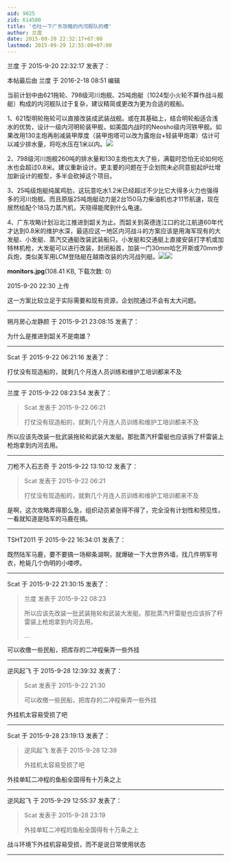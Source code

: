 ```yaml
---
aid: 9025
zid: 614580
title: '也吐一下广东攻略的内河舰队的槽'
author: 兰度
date: 2015-09-20 22:32:17+07:00
lastmod: 2015-09-29 12:55:00+07:00
---
```


兰度 于 2015-9-20 22:32:17 发表了：

本帖最后由 兰度 于 2016-2-18 08:51 编辑 

当前计划中由621拖轮、798级河川炮舰、25吨炮艇（1024型小火轮不算作战斗舰艇）构成的内河舰队过于复杂，建议精简或更改为更为合适的舰船。

1、621型明轮拖轮可以直接改装成武装战舰。或在其基础上，结合明轮船适合浅水的优势，设计一级内河明轮装甲舰，如美国内战时的Neosho级内河铁甲舰。如果改用130主炮再削减装甲厚度（装甲炮塔可以改为露炮台+轻装甲炮罩）估计可以减少排水量，将吃水压在1米以内。![](https://upload.wikimedia.org/wikipedia/commons/a/ab/Uss_Neosho_1863.jpg)

2、798级河川炮舰260吨的排水量和130主炮也太大了些，满载时恐怕无论如何吃水也会超过0.8米。建议重新设计。更主要的问题在于企划院未必同意挺起炉灶增加新设计的舰型，多半会砍掉这个项目。

3、25吨级炮艇纯属鸡肋，这玩意吃水1.2米已经超过不少比它大得多火力也强得多的河川炮舰。而且原版25吨炮艇动力是2台150马力柴油机也才11节航速，现在居然给配个18马力蒸汽机，天晓得能爬到什么龟速。

4、广东攻略计划沿北江推进到韶关为止。而韶关到英德连江口的北江航道60年代才达到0.8米的维护水深，最适应这一地区内河战斗的方案应该是用海军现有的大发艇、小发艇、蒸汽交通艇改装武装船只。小发艇和交通艇上直接安装打字机或加特林机枪，大发艇可以进行改装，封闭船首，加装一门30mm哈乞开斯或70mm步兵炮，类似美军用LCM登陆艇在越南改装的内河战列艇。![](http://www.warboats.org/images/jpg/fmcdrawings/fmc7a.jpg)![](https://mirrors.tuna.tsinghua.edu.cn/osdn/lgqm/72877/223035zlsnrzssh68ll7ra.jpg)



**monitors.jpg**(108.41 KB, 下载次数: 0)



2015-9-20 22:30 上传



这一方案比较立足于实际需要和现有资源，企划院通过不会有太大问题。

---------

朔月房心龙静颜 于 2015-9-21 23:08:15 发表了：

为什么是推进到韶关不是南雄？

---------

Scat 于 2015-9-22 06:21:16 发表了：

打仗没有现造船的，就剩几个月连人员训练和维护工培训都来不及

---------

兰度 于 2015-9-22 08:23:54 发表了：

> Scat 发表于 2015-9-22 06:21
> 
> 打仗没有现造船的，就剩几个月连人员训练和维护工培训都来不及



所以应该先改装一批武装拖轮和武装大发艇。那批蒸汽杆雷艇也应该拆了杆雷装上枪炮拿到内河去用。

---------

刀枪不入石志奇 于 2015-9-22 13:10:12 发表了：

> Scat 发表于 2015-9-22 06:21
> 
> 打仗没有现造船的，就剩几个月连人员训练和维护工培训都来不及



是啊，这次攻略弄得那么急，组织动员紧张得不得了，完全没有计划性和预见性，一看就知道是陆军的马鹿在搞。

---------

TSHT2011 于 2015-9-22 16:34:01 发表了：

既然陆军马鹿，要不要搞一场柳条湖啊，就爆破一下大世界外墙，找几件明军号衣，枪毙几个伪明的小喽啰。

---------

Scat 于 2015-9-22 21:30:15 发表了：

> 兰度 发表于 2015-9-22 08:23
> 
> 所以应该先改装一批武装拖轮和武装大发艇。那批蒸汽杆雷艇也应该拆了杆雷装上枪炮拿到内河去用。
> 
> ...



可以收缴一些民船，把库存的二冲程柴弄一些外挂

---------

逆风起飞 于 2015-9-28 12:39:32 发表了：

> Scat 发表于 2015-9-22 21:30
> 
> 可以收缴一些民船，把库存的二冲程柴弄一些外挂



外挂机太容易受损了吧

---------

Scat 于 2015-9-28 23:19:13 发表了：

> 逆风起飞 发表于 2015-9-28 12:39
> 
> 外挂机太容易受损了吧



外挂单缸二冲程的鱼船全国得有十万条之上

---------

逆风起飞 于 2015-9-29 12:55:37 发表了：

> Scat 发表于 2015-9-28 23:19
> 
> 外挂单缸二冲程的鱼船全国得有十万条之上



战斗环境下外挂机容易受损，而不是说日常使用状态

---------

